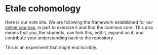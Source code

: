Etale cohomology
================

Here is our note site. We are following the framework established for our [online courses](maxlieblich.github.io/math126), in part to exercise it and find the common core. This also means that *you*, the students, can fork this, edit it, expand on it, and contribute your understanding back to the repository.

This is an experiment that might end horribly.
